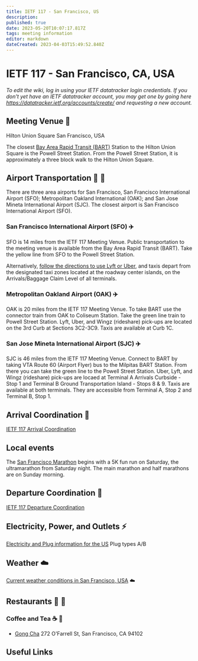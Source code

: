 ```yaml
---
title: IETF 117 - San Francisco, US
description: 
published: true
date: 2023-05-20T10:07:17.817Z
tags: meeting information
editor: markdown
dateCreated: 2023-04-03T15:49:52.840Z
---
```


# IETF 117 - San Francisco, CA, USA

*To edit the wiki, log in using your IETF datatracker login credentials. If you don't yet have an IETF datatracker account, you may get one by going here https://datatracker.ietf.org/accounts/create/ and requesting a new account.*

## Meeting Venue :hotel:

Hilton Union Square
San Francisco, USA

The closest [Bay Area Rapid Transit (BART)](https://www.bart.gov/planner) Station to the Hilton Union Square is the Powell Street Station. From the Powell Street Station, it is approximately a three block walk to the Hilton Union Square.

## Airport Transportation :taxi: :train:

There are three area airports for San Francisco, San Francisco International Airport (SFO); Metropolitan Oakland International (OAK); and San Jose Mineta International Airport (SJC). The closest airport is San Francisco International Airport (SFO).  

### San Francisco International Airport (SFO) :airplane: 

SFO is 14 miles from the IETF 117 Meeting Venue. Public transportation to the meeting venue is available from the Bay Area Rapid Transit (BART). Take the yellow line from SFO to the Powell Street Station.

Alternatively, [follow the directions to use Lyft or Uber](https://www.flysfo.com/passengers/ground-transportation/lyft-uber-rides), and taxis depart from the designated taxi zones located at the roadway center islands, on the Arrivals/Baggage Claim Level of all terminals. 

### Metropolitan Oakland Airport (OAK) :airplane: 

OAK is 20 miles from the IETF 117 Meeting Venue. To take BART use the connector train from OAK to Coliseum Station. Take the green line train to Powell Street Station. Lyft, Uber, and Wingz (rideshare) pick-ups are located on the 3rd Curb at Sections 3C2-3C9. Taxis are available at Curb 1C.

### San Jose Mineta International Airport (SJC) :airplane: 

SJC is 46 miles from the IETF 117 Meeting Venue. Connect to BART by taking VTA Route 60 (Airport Flyer) bus to the Milpitas BART Station. From there you can take the green line to the Powell Street Station. Uber, Lyft, and Wingz (rideshare) pick-ups are locaed at Terminal A Arrivals Curbside - Stop 1 and Terminal B Ground Transportation Island - Stops 8 & 9. Taxis are available at both terminals. They are accessible from Terminal A, Stop 2 and Terminal B, Stop 1.

## Arrival Coordination :flight_arrival:

[IETF 117 Arrival Coordination](/meeting/117/arrivals)

## Local events

The [San Francisco Marathon](https://www.thesfmarathon.com/) begins with a 5K fun run on Saturday, the ultramarathon from Saturday night. The main marathon and half marathons are on Sunday morning.

## Departure Coordination :flight_departure:

[IETF 117 Departure Coordination](/meeting/117/departures)

## Electricity, Power, and Outlets :zap:

[Electricity and Plug information for the US](https://www.worldstandards.eu/electricity/plugs-and-sockets/ab/) Plug types A/B


## Weather :cloud:

[Current weather conditions in San Francisco, USA](https://www.accuweather.com/en/us/san-francisco/94103/weather-forecast/347629) :cloud:

## Restaurants :stew: :green_salad:
### Coffee and Tea :coffee: :tea: 

* [Gong Cha](https://gong-cha-usa.com/) 272 O'Farrell St, San Francisco, CA 94102


## Useful Links